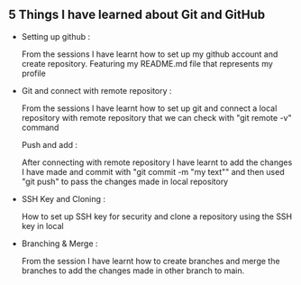 <section>
<h1>5 Things I have learned about Git and GitHub</h1>
<ul>

   <li>Setting up github : <p>From the sessions I have learnt how to set up my github account and create repository. Featuring my README.md file that represents my profile</p> 
   </li>
   <li>Git and connect with remote repository : <p>From the sessions I have learnt how to set up git and connect a local repository with remote repository that we can check with "git remote -v" command</p> 
   </li>Push and add : <p> After connecting with remote repository I have learnt to add the changes I have made and commit with "git commit -m "my text"" and then used "git push" to pass the changes made in local repository </p>
   </li>
   <li>SSH Key and Cloning : <p> How to set up SSH key for security and clone a repository using the SSH key in local</p>
   </li>
   <li>Branching & Merge : <p> From the session I have learnt how to create branches and merge the branches to add the changes made in other branch to main.</p>
   </li>

</ul>
</section>